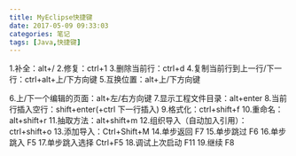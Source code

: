 ```yaml
---
title: MyEclipse快捷键
date: 2017-05-09 09:33:03
categories: 笔记
tags: [Java,快捷键]
---
```


1.补全：alt+/
2.修复：ctrl+1
3.删除当前行：ctrl+d
4.复制当前行到上一行/下一行：ctrl+alt+上/下方向键
5.互换位置：alt+上/下方向键
<!--more-->
6.上/下一个编辑的页面：alt+左/右方向键
7.显示工程文件目录：alt+enter
8.当前行插入空行：shift+enter(+ctrl 下一行插入)
9.格式化：ctrl+shift+f
10.重命名：alt+shift+r
11.抽取方法：alt+shift+m
12.组织导入（自动加入引用）：ctrl+shift+o
13.添加导入：Ctrl+Shift+M 
14.单步返回 F7 
15.单步跳过 F6 
16.单步跳入 F5 
17.单步跳入选择 Ctrl+F5 
18.调试上次启动 F11 
19.继续 F8 
